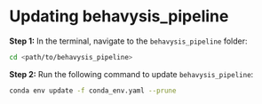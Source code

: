 # Updating behavysis_pipeline

**Step 1:**
In the terminal, navigate to the `behavysis_pipeline` folder:

```zsh
cd <path/to/behavysis_pipeline>
```

**Step 2:**
Run the following command to update `behavysis_pipeline`:

```zsh
conda env update -f conda_env.yaml --prune
```
